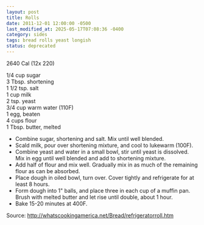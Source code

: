 ```yaml
---
layout: post
title: Rolls
date: 2011-12-01 12:00:00 -0500
last_modified_at: 2025-05-17T07:08:36 -0400
category: sides
tags: bread rolls yeast longish
status: deprecated
---
```

2640 Cal (12x 220)

1/4 cup sugar  
3 Tbsp. shortening  
1 1/2 tsp. salt  
1 cup milk  
2 tsp. yeast  
3/4 cup warm water (110F)  
1 egg, beaten  
4 cups flour  
1 Tbsp. butter, melted  

* Combine sugar, shortening and salt.  Mix until well blended.
* Scald milk, pour over shortening mixture, and cool to lukewarm (100F).
* Combine yeast and water in a small bowl, stir until yeast is dissolved.  Mix in egg until well blended and add to shortening mixture.
* Add half of flour and mix well.  Gradually mix in as much of the remaining flour as can be absorbed.
* Place dough in oiled bowl, turn over.  Cover tightly and refrigerate for at least 8 hours.
* Form dough into 1" balls, and place three in each cup of a muffin pan.  Brush with melted butter and let rise until double, about 1 hour.
* Bake 15-20 minutes at 400F.

Source: <http://whatscookingamerica.net/Bread/refrigeratorroll.htm>
